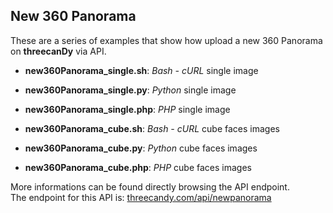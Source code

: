 ## New 360 Panorama  
  
These are a series of examples that show how upload a new 360 Panorama on **threecanDy** via API. 
  
* **new360Panorama_single.sh**: *Bash - cURL* single image  
* **new360Panorama_single.py**: *Python* single image  
* **new360Panorama_single.php**: *PHP* single image  

* **new360Panorama_cube.sh**: *Bash - cURL* cube faces images  
* **new360Panorama_cube.py**: *Python* cube faces images  
* **new360Panorama_cube.php**: *PHP* cube faces images  
  
More informations can be found directly browsing the API endpoint.  
The endpoint for this API is: [threecandy.com/api/newpanorama](http://www.threecandy.com/api/newpanorama)  
